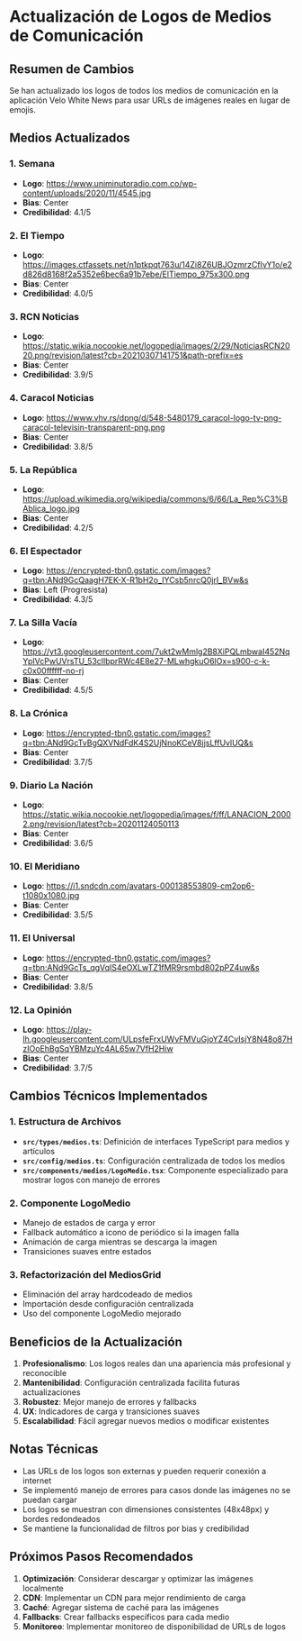 # Actualización de Logos de Medios de Comunicación

## Resumen de Cambios

Se han actualizado los logos de todos los medios de comunicación en la aplicación Velo White News para usar URLs de imágenes reales en lugar de emojis.

## Medios Actualizados

### 1. Semana
- **Logo**: https://www.uniminutoradio.com.co/wp-content/uploads/2020/11/4545.jpg
- **Bias**: Center
- **Credibilidad**: 4.1/5

### 2. El Tiempo
- **Logo**: https://images.ctfassets.net/n1ptkpqt763u/14Zi8Z6UBJOzmrzCfIvY1o/e2d826d8168f2a5352e6bec6a91b7ebe/ElTiempo_975x300.png
- **Bias**: Center
- **Credibilidad**: 4.0/5

### 3. RCN Noticias
- **Logo**: https://static.wikia.nocookie.net/logopedia/images/2/29/NoticiasRCN2020.png/revision/latest?cb=20210307141751&path-prefix=es
- **Bias**: Center
- **Credibilidad**: 3.9/5

### 4. Caracol Noticias
- **Logo**: https://www.vhv.rs/dpng/d/548-5480179_caracol-logo-tv-png-caracol-televisin-transparent-png.png
- **Bias**: Center
- **Credibilidad**: 3.8/5

### 5. La República
- **Logo**: https://upload.wikimedia.org/wikipedia/commons/6/66/La_Rep%C3%BAblica_logo.jpg
- **Bias**: Center
- **Credibilidad**: 4.2/5

### 6. El Espectador
- **Logo**: https://encrypted-tbn0.gstatic.com/images?q=tbn:ANd9GcQaagH7EK-X-R1bH2o_IYCsb5nrcQ0jrI_BVw&s
- **Bias**: Left (Progresista)
- **Credibilidad**: 4.3/5

### 7. La Silla Vacía
- **Logo**: https://yt3.googleusercontent.com/7ukt2wMmlg2B8XiPQLmbwaI452NqYpIVcPwUVrsTU_53clIbprRWc4E8e27-MLwhgkuO6lOx=s900-c-k-c0x00ffffff-no-rj
- **Bias**: Center
- **Credibilidad**: 4.5/5

### 8. La Crónica
- **Logo**: https://encrypted-tbn0.gstatic.com/images?q=tbn:ANd9GcTvBgQXVNdFdK4S2UjNnoKCeV8jjsLffUvlUQ&s
- **Bias**: Center
- **Credibilidad**: 3.7/5

### 9. Diario La Nación
- **Logo**: https://static.wikia.nocookie.net/logopedia/images/f/ff/LANACION_20002.png/revision/latest?cb=20201124050113
- **Bias**: Center
- **Credibilidad**: 3.6/5

### 10. El Meridiano
- **Logo**: https://i1.sndcdn.com/avatars-000138553809-cm2op6-t1080x1080.jpg
- **Bias**: Center
- **Credibilidad**: 3.5/5

### 11. El Universal
- **Logo**: https://encrypted-tbn0.gstatic.com/images?q=tbn:ANd9GcTs_qgVqIS4eOXLwTZ1fMR9rsmbd802pPZ4uw&s
- **Bias**: Center
- **Credibilidad**: 3.8/5

### 12. La Opinión
- **Logo**: https://play-lh.googleusercontent.com/ULpsfeFrxUWvFMVuGjoYZ4CvIsjY8N48o87HzIOoEhBgSqYBMzuYc4AL65w7VfH2Hiw
- **Bias**: Center
- **Credibilidad**: 3.7/5

## Cambios Técnicos Implementados

### 1. Estructura de Archivos
- **`src/types/medios.ts`**: Definición de interfaces TypeScript para medios y artículos
- **`src/config/medios.ts`**: Configuración centralizada de todos los medios
- **`src/components/medios/LogoMedio.tsx`**: Componente especializado para mostrar logos con manejo de errores

### 2. Componente LogoMedio
- Manejo de estados de carga y error
- Fallback automático a icono de periódico si la imagen falla
- Animación de carga mientras se descarga la imagen
- Transiciones suaves entre estados

### 3. Refactorización del MediosGrid
- Eliminación del array hardcodeado de medios
- Importación desde configuración centralizada
- Uso del componente LogoMedio mejorado

## Beneficios de la Actualización

1. **Profesionalismo**: Los logos reales dan una apariencia más profesional y reconocible
2. **Mantenibilidad**: Configuración centralizada facilita futuras actualizaciones
3. **Robustez**: Mejor manejo de errores y fallbacks
4. **UX**: Indicadores de carga y transiciones suaves
5. **Escalabilidad**: Fácil agregar nuevos medios o modificar existentes

## Notas Técnicas

- Las URLs de los logos son externas y pueden requerir conexión a internet
- Se implementó manejo de errores para casos donde las imágenes no se puedan cargar
- Los logos se muestran con dimensiones consistentes (48x48px) y bordes redondeados
- Se mantiene la funcionalidad de filtros por bias y credibilidad

## Próximos Pasos Recomendados

1. **Optimización**: Considerar descargar y optimizar las imágenes localmente
2. **CDN**: Implementar un CDN para mejor rendimiento de carga
3. **Caché**: Agregar sistema de caché para las imágenes
4. **Fallbacks**: Crear fallbacks específicos para cada medio
5. **Monitoreo**: Implementar monitoreo de disponibilidad de URLs de logos
